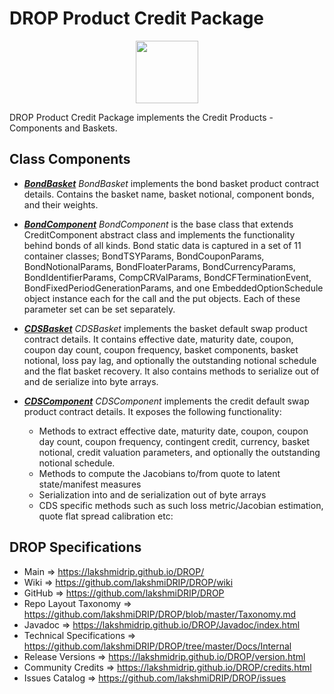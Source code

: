 # DROP Product Credit Package

<p align="center"><img src="https://github.com/lakshmiDRIP/DROP/blob/master/DRIP_Logo.gif?raw=true" width="100"></p>

DROP Product Credit Package implements the Credit Products - Components and Baskets.


## Class Components

 * [***BondBasket***](https://github.com/lakshmiDRIP/DROP/tree/master/src/main/java/org/drip/product/credit/BondBasket.java)
 <i>BondBasket</i> implements the bond basket product contract details. Contains the basket name, basket
 notional, component bonds, and their weights.

 * [***BondComponent***](https://github.com/lakshmiDRIP/DROP/tree/master/src/main/java/org/drip/product/credit/BondComponent.java)
 <i>BondComponent</i> is the base class that extends CreditComponent abstract class and implements the
 functionality behind bonds of all kinds. Bond static data is captured in a set of 11 container classes;
 BondTSYParams, BondCouponParams, BondNotionalParams, BondFloaterParams, BondCurrencyParams,
 BondIdentifierParams, CompCRValParams, BondCFTerminationEvent, BondFixedPeriodGenerationParams, and one
 EmbeddedOptionSchedule object instance each for the call and the put objects. Each of these parameter set
 can be set separately.

 * [***CDSBasket***](https://github.com/lakshmiDRIP/DROP/tree/master/src/main/java/org/drip/product/credit/CDSBasket.java)
 <i>CDSBasket</i> implements the basket default swap product contract details. It contains effective date,
 maturity date, coupon, coupon day count, coupon frequency, basket components, basket notional, loss pay lag,
 and optionally the outstanding notional schedule and the flat basket recovery. It also contains methods to
 serialize out of and de serialize into byte arrays.

 * [***CDSComponent***](https://github.com/lakshmiDRIP/DROP/tree/master/src/main/java/org/drip/product/credit/CDSComponent.java)
 <i>CDSComponent</i> implements the credit default swap product contract details. It exposes the following
 functionality:
 	* Methods to extract effective date, maturity date, coupon, coupon day count, coupon frequency,
 	contingent credit, currency, basket notional, credit valuation parameters, and optionally the outstanding
 	notional schedule.
 	* Methods to compute the Jacobians to/from quote to latent state/manifest measures
 	* Serialization into and de serialization out of byte arrays
 	* CDS specific methods such as such loss metric/Jacobian estimation, quote flat spread calibration etc:


## DROP Specifications

 * Main                     => https://lakshmidrip.github.io/DROP/
 * Wiki                     => https://github.com/lakshmiDRIP/DROP/wiki
 * GitHub                   => https://github.com/lakshmiDRIP/DROP
 * Repo Layout Taxonomy     => https://github.com/lakshmiDRIP/DROP/blob/master/Taxonomy.md
 * Javadoc                  => https://lakshmidrip.github.io/DROP/Javadoc/index.html
 * Technical Specifications => https://github.com/lakshmiDRIP/DROP/tree/master/Docs/Internal
 * Release Versions         => https://lakshmidrip.github.io/DROP/version.html
 * Community Credits        => https://lakshmidrip.github.io/DROP/credits.html
 * Issues Catalog           => https://github.com/lakshmiDRIP/DROP/issues
